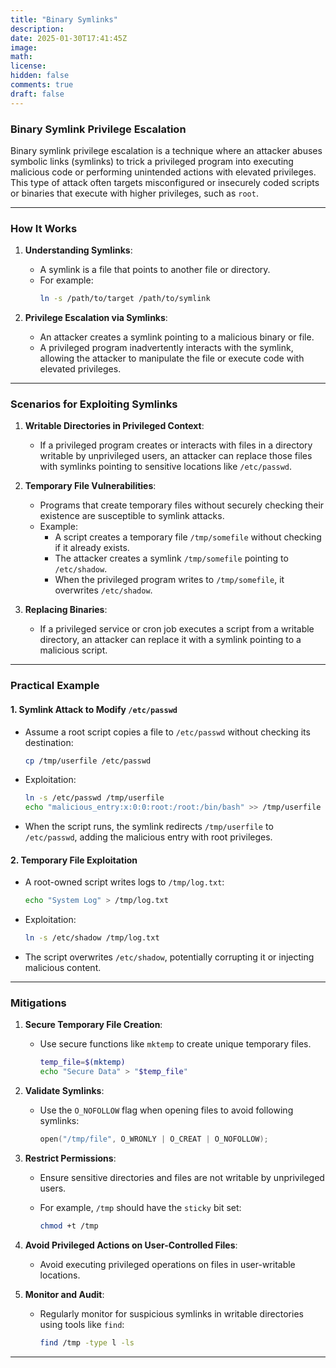 ```yaml
---
title: "Binary Symlinks"
description: 
date: 2025-01-30T17:41:45Z
image: 
math: 
license: 
hidden: false
comments: true
draft: false
---
```


### **Binary Symlink Privilege Escalation**

Binary symlink privilege escalation is a technique where an attacker abuses symbolic links (symlinks) to trick a privileged program into executing malicious code or performing unintended actions with elevated privileges. This type of attack often targets misconfigured or insecurely coded scripts or binaries that execute with higher privileges, such as `root`.

---

### **How It Works**

1. **Understanding Symlinks**:
    
    - A symlink is a file that points to another file or directory.
    - For example:
        ```bash
        ln -s /path/to/target /path/to/symlink
        ```
        
2. **Privilege Escalation via Symlinks**:
    
    - An attacker creates a symlink pointing to a malicious binary or file.
    - A privileged program inadvertently interacts with the symlink, allowing the attacker to manipulate the file or execute code with elevated privileges.

---

### **Scenarios for Exploiting Symlinks**

1. **Writable Directories in Privileged Context**:
    
    - If a privileged program creates or interacts with files in a directory writable by unprivileged users, an attacker can replace those files with symlinks pointing to sensitive locations like `/etc/passwd`.
2. **Temporary File Vulnerabilities**:
    
    - Programs that create temporary files without securely checking their existence are susceptible to symlink attacks.
    - Example:
        - A script creates a temporary file `/tmp/somefile` without checking if it already exists.
        - The attacker creates a symlink `/tmp/somefile` pointing to `/etc/shadow`.
        - When the privileged program writes to `/tmp/somefile`, it overwrites `/etc/shadow`.
3. **Replacing Binaries**:
    
    - If a privileged service or cron job executes a script from a writable directory, an attacker can replace it with a symlink pointing to a malicious script.

---

### **Practical Example**

#### 1. Symlink Attack to Modify `/etc/passwd`

- Assume a root script copies a file to `/etc/passwd` without checking its destination:
    
    ```bash
    cp /tmp/userfile /etc/passwd
    ```
    
- Exploitation:
    
    ```bash
    ln -s /etc/passwd /tmp/userfile
    echo "malicious_entry:x:0:0:root:/root:/bin/bash" >> /tmp/userfile
    ```
    
- When the script runs, the symlink redirects `/tmp/userfile` to `/etc/passwd`, adding the malicious entry with root privileges.

#### 2. Temporary File Exploitation

- A root-owned script writes logs to `/tmp/log.txt`:
    
    ```bash
    echo "System Log" > /tmp/log.txt
    ```
    
- Exploitation:
    
    ```bash
    ln -s /etc/shadow /tmp/log.txt
    ```
    
- The script overwrites `/etc/shadow`, potentially corrupting it or injecting malicious content.

---

### **Mitigations**

1. **Secure Temporary File Creation**:
    
    - Use secure functions like `mktemp` to create unique temporary files.
        
        ```bash
        temp_file=$(mktemp)
        echo "Secure Data" > "$temp_file"
        ```
        
2. **Validate Symlinks**:
    
    - Use the `O_NOFOLLOW` flag when opening files to avoid following symlinks:
        
        ```c
        open("/tmp/file", O_WRONLY | O_CREAT | O_NOFOLLOW);
        ```
        
3. **Restrict Permissions**:
    
    - Ensure sensitive directories and files are not writable by unprivileged users.
    - For example, `/tmp` should have the `sticky` bit set:
        
        ```bash
        chmod +t /tmp
        ```
        
4. **Avoid Privileged Actions on User-Controlled Files**:
    
    - Avoid executing privileged operations on files in user-writable locations.
5. **Monitor and Audit**:
    
    - Regularly monitor for suspicious symlinks in writable directories using tools like `find`:
        
        ```bash
        find /tmp -type l -ls
        ```
        
---